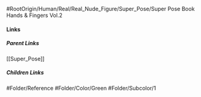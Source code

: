 #RootOrigin/Human/Real/Real_Nude_Figure/Super_Pose/Super Pose Book Hands & Fingers Vol.2
#### Links
##### Parent Links
[[Super_Pose]]
##### Children Links
#Folder/Reference
#Folder/Color/Green
#Folder/Subcolor/1
